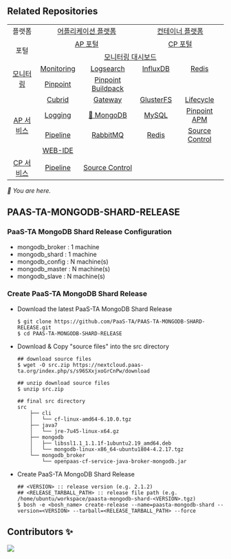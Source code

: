 ## Related Repositories

<table>
  <tr>
    <td colspan=2 align=center>플랫폼</td>
    <td colspan=2 align=center><a href="https://github.com/PaaS-TA/paasta-deployment">어플리케이션 플랫폼</a></td>
    <td colspan=2 align=center><a href="https://github.com/PaaS-TA/paas-ta-container-platform">컨테이너 플랫폼</a></td>
  </tr>
  <tr>
    <td colspan=2 rowspan=2 align=center>포털</td>
    <td colspan=2 align=center><a href="https://github.com/PaaS-TA/portal-deployment">AP 포털</a></td>
    <td colspan=2 align=center><a href="https://github.com/PaaS-TA/container-platform-portal-release">CP 포털</a></td>
  </tr>
  <tr align=center>
    <td colspan=4><a href="https://github.com/PaaS-TA/PaaS-TA-Monitoring">모니터링 대시보드</a></td>
  </tr>
  <tr align=center>
    <td rowspan=2 colspan=2><a href="https://github.com/PaaS-TA/monitoring-deployment">모니터링</a></td>
    <td><a href="https://github.com/PaaS-TA/PaaS-TA-Monitoring-Release">Monitoring</a></td>
    <td><a href="https://github.com/PaaS-TA/paas-ta-monitoring-logsearch-release">Logsearch</a></td>
    <td><a href="https://github.com/PaaS-TA/paas-ta-monitoring-influxdb-release">InfluxDB</a></td>
    <td><a href="https://github.com/PaaS-TA/paas-ta-monitoring-redis-release">Redis</a></td>
  </tr>
  <tr align=center>
    <td><a href="https://github.com/PaaS-TA/PAAS-TA-PINPOINT-MONITORING-RELEASE">Pinpoint</td>
    <td><a href="https://github.com/PaaS-TA/PAAS-TA-PINPOINT-MONITORING-BUILDPACK">Pinpoint Buildpack</td>
    <td></td>
    <td></td>
  </tr>
  </tr>
  <tr align=center>
    <td rowspan=4 colspan=2><a href="https://github.com/PaaS-TA/service-deployment">AP 서비스</a></td>
    <td><a href="https://github.com/PaaS-TA/PAAS-TA-CUBRID-RELEASE">Cubrid</a></td>
    <td><a href="https://github.com/PaaS-TA/PAAS-TA-API-GATEWAY-SERVICE-RELEASE">Gateway</a></td>
    <td><a href="https://github.com/PaaS-TA/PAAS-TA-GLUSTERFS-RELEASE">GlusterFS</a></td>
    <td><a href="https://github.com/PaaS-TA/PAAS-TA-APP-LIFECYCLE-SERVICE-RELEASE">Lifecycle</a></td>
  </tr>
  <tr align=center>
    <td><a href="https://github.com/PaaS-TA/PAAS-TA-LOGGING-SERVICE-RELEASE">Logging</a></td>
    <td><a href="https://github.com/PaaS-TA/PAAS-TA-MONGODB-SHARD-RELEASE">🚩 MongoDB</a></td>
    <td><a href="https://github.com/PaaS-TA/PAAS-TA-MYSQL-RELEASE">MySQL</a></td>
    <td><a href="https://github.com/PaaS-TA/PAAS-TA-PINPOINT-RELEASE">Pinpoint APM</a></td>
  </tr>
  <tr align=center>
    <td><a href="https://github.com/PaaS-TA/PAAS-TA-DELIVERY-PIPELINE-RELEASE">Pipeline</a></td>
    <td align=center><a href="https://github.com/PaaS-TA/rabbitmq-release">RabbitMQ</a></td>
    <td><a href="https://github.com/PaaS-TA/PAAS-TA-ON-DEMAND-REDIS-RELEASE">Redis</a></td>
    <td><a href="https://github.com/PaaS-TA/PAAS-TA-SOURCE-CONTROL-RELEASE">Source Control</a></td>
  </tr>
  <tr align=center>
    <td><a href="https://github.com/PaaS-TA/PAAS-TA-WEB-IDE-RELEASE-NEW">WEB-IDE</a></td>
    <td></td>
    <td></td>
    <td></td>
  </tr>
  <tr align=center>
    <td rowspan=1 colspan=2><a href="https://github.com/PaaS-TA/paas-ta-container-platform-deployment">CP 서비스</a></td>
    <td><a href="https://github.com/PaaS-TA/container-platform-pipeline-release">Pipeline</a></td>
    <td><a href="https://github.com/PaaS-TA/container-platform-source-control-release">Source Control</a></td>
    <td></td>
    <td></td>
  </tr>
</table>
<i>🚩 You are here.</i>



  

  


## PAAS-TA-MONGODB-SHARD-RELEASE  

### PaaS-TA MongoDB Shard Release Configuration   
  - mongodb_broker : 1 machine  
  - mongodb_shard : 1 machine  
  - mongodb_config : N machine(s)  
  - mongodb_master : N machine(s)  
  - mongodb_slave : N machine(s)  

### Create PaaS-TA MongoDB Shard Release  
  - Download the latest PaaS-TA MongoDB Shard Release  
    ```  
    $ git clone https://github.com/PaaS-TA/PAAS-TA-MONGODB-SHARD-RELEASE.git  
    $ cd PAAS-TA-MONGODB-SHARD-RELEASE  
    ```  
  - Download & Copy "source files" into the src directory
    ```
    ## download source files
    $ wget -O src.zip https://nextcloud.paas-ta.org/index.php/s/s96SXxjxoGrCnPw/download
    
    ## unzip download source files
    $ unzip src.zip 
    
    ## final src directory
    src  
        ├── cli
        │   └── cf-linux-amd64-6.10.0.tgz
        ├── java7
        │   └── jre-7u45-linux-x64.gz
        ├── mongodb
        │   ├── libssl1.1_1.1.1f-1ubuntu2.19_amd64.deb
        │   └── mongodb-linux-x86_64-ubuntu1804-4.2.17.tgz
        └── mongodb_broker
            └── openpaas-cf-service-java-broker-mongodb.jar
    ```
  - Create PaaS-TA MongoDB Shard Release  
    ```  
    ## <VERSION> :: release version (e.g. 2.1.2)
    ## <RELEASE_TARBALL_PATH> :: release file path (e.g. /home/ubuntu/workspace/paasta-mongodb-shard-<VERSION>.tgz)
    $ bosh -e <bosh_name> create-release --name=paasta-mongodb-shard --version=<VERSION> --tarball=<RELEASE_TARBALL_PATH> --force

    ```   


## Contributors ✨

<a href="https://github.com/PaaS-TA/PAAS-TA-MONGODB-SHARD-RELEASE/graphs/contributors">
  <img src="https://contrib.rocks/image?repo=PaaS-TA/PAAS-TA-MONGODB-SHARD-RELEASE" />
</a>
